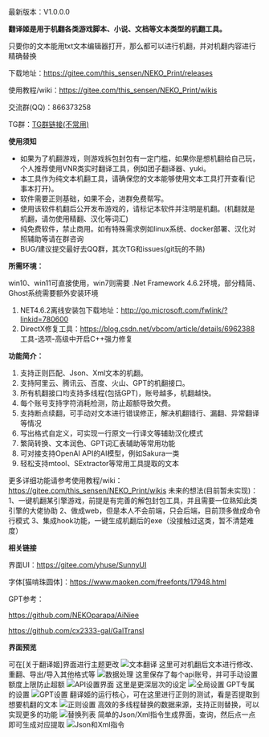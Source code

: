 最新版本：V1.0.0.0

 **翻译姬是用于机翻各类游戏脚本、小说、文档等文本类型的机翻工具。** 

只要你的文本能用txt文本编辑器打开，那么都可以进行机翻，并对机翻内容进行精确替换

下载地址：https://gitee.com/this_sensen/NEKO_Print/releases

使用教程/wiki：https://gitee.com/this_sensen/NEKO_Print/wikis

交流群(QQ)：866373258

TG群：[TG群链接(不常用)](https://t.me/neko_print)

**使用须知** 
- 如果为了机翻游戏，则游戏拆包封包有一定门槛，如果你是想机翻给自己玩，个人推荐使用VNR类实时翻译工具，例如团子翻译器、yuki。
- 本工具作为纯文本机翻工具，请确保您的文本能够使用文本工具打开查看(记事本打开)。
- 软件需要正则基础，如果不会，进群免费帮写。
- 使用该软件机翻后公开发布游戏的，请标记本软件并注明是机翻。(机翻就是机翻，请勿使用精翻、汉化等词汇)
- 纯免费软件，禁止商用。如有特殊需求例如linux系统、docker部署、汉化对照辅助等请在群咨询
- BUG/建议提交最好去QQ群，其次TG和issues(git玩的不熟)

 **所需环境：** 

win10、win11可直接使用，win7则需要 .Net Framework 4.6.2环境，部分精简、Ghost系统需要额外安装环境
1. NET4.6.2离线安装包下载地址：http://go.microsoft.com/fwlink/?linkid=780600
2. DirectX修复工具：https://blog.csdn.net/vbcom/article/details/6962388 工具-选项-高级中开启C++强力修复

 **功能简介：** 
1. 支持正则匹配、Json、Xml文本的机翻。
2. 支持阿里云、腾讯云、百度、火山、GPT的机翻接口。
3. 所有机翻接口均支持多线程(包括GPT)，账号越多，机翻越快。
4. 每个账号支持字符消耗检测，防止超额导致欠费。
5. 支持断点续翻，可手动对文本进行错误修正，解决机翻错行、漏翻、异常翻译等情况
6. 写出格式自定义，可实现一行原文一行译文等辅助汉化模式
7. 繁简转换、文本润色、GPT词汇表辅助等常用功能
8. 可对接支持OpenAI API的AI模型，例如Sakura一类
9. 轻松支持mtool、SExtractor等常用工具提取的文本

更多详细功能请参考使用教程/wiki：https://gitee.com/this_sensen/NEKO_Print/wikis
未来的想法(目前暂未实现)：
1、一键机翻某引擎游戏，前提是有完善的解包封包工具，并且需要一位熟知此类引擎的大佬协助
2、做成web，但是本人不会前端，只会后端，目前顶多做成命令行模式
3、集成hook功能，一键生成机翻后的exe（没接触过这类，暂不清楚难度）

 **相关链接** 

界面UI：https://gitee.com/yhuse/SunnyUI

字体[猫啃珠圆体]：https://www.maoken.com/freefonts/17948.html

GPT参考：

https://github.com/NEKOparapa/AiNiee

https://github.com/cx2333-gal/GalTransl

 **界面预览** 

可在[关于翻译姬]界面进行主题更改
![文本翻译](https://foruda.gitee.com/images/1714463215960716668/3518df98_10364928.jpeg "文本翻译.jpg")
这里可对机翻后文本进行修改、重翻、导出/导入其他格式等
![数据处理](https://foruda.gitee.com/images/1714462638578270479/13f0f6bc_10364928.jpeg "数据处理.jpg")
这里保存了每个api账号，并可手动设置额度上限防止超额
![API设置界面](https://foruda.gitee.com/images/1698737641872288175/76ab6a4c_10364928.jpeg "API设置.jpg")
这里是更深层次的设定
![全局设置](https://foruda.gitee.com/images/1714463245281152268/189dd091_10364928.jpeg "全局设置.jpg")
GPT专属的设置
![GPT设置](https://foruda.gitee.com/images/1714463846659387355/aa6d2349_10364928.jpeg "GPT设置.jpg")
翻译姬的运行核心，可在这里进行正则的测试，看是否提取到想要机翻的文本
![正则设置](https://foruda.gitee.com/images/1698740336574517631/c57f5b83_10364928.jpeg "正则设置.jpg")
高效的多线程替换的数据来源，支持正则替换，可以实现更多的功能
![替换列表](https://foruda.gitee.com/images/1698813678607926739/cfb9f529_10364928.jpeg "替换列表.jpg")
简单的Json/Xml指令生成界面，查询，然后点一点即可生成对应提取
![Json和Xml指令](https://foruda.gitee.com/images/1698819502910042916/d1a22f27_10364928.jpeg "Json和Xml指令.jpg")
